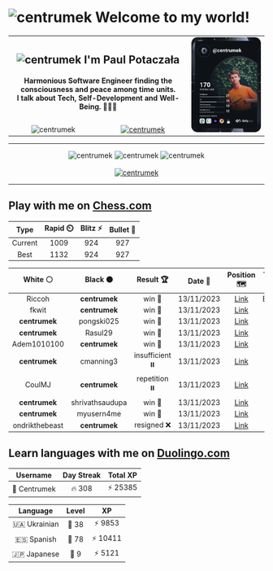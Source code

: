 <h1>
  <img
    src="https://emojis.slackmojis.com/emojis/images/1531849430/4246/blob-sunglasses.gif"
    width="30"
    alt="centrumek"
  />
  Welcome to my world!
</h1>

<table>
  <tbody>
    <tr>
      <td align="center" width="70%" colspan="2">
        <h2>
          <img
            src="https://raw.githubusercontent.com/MartinHeinz/MartinHeinz/master/wave.gif"
            width="30px"
            alt="centrumek"
          />
          I'm Paul Potaczała
        </h2>
        <h4>
          Harmonious Software Engineer finding the consciousness and peace among time units.
          <br/>
          I talk about Tech, Self-Development and Well-Being. 🌿🧘🚀
        </h4>
      </td>
      <td width="30%" rowspan="2">
        <a href="https://app.daily.dev/centrumek">
          <img
            src="./devcard.svg"
            alt="centrumek"
          />
        </a>
      </td>
    </tr>
    <tr align="center">
      <td>
        <img
          src="https://komarev.com/ghpvc/?username=centrumek&label=visitors&color=0e75b6&style=flat"
          alt="centrumek"
        >
      </td>
      <td>
        <a href="https://stackoverflow.com/users/14496012/centrumek">
          <img
            src="https://stackoverflow.com/users/flair/14496012.png?theme=dark"
            alt="centrumek"
          >
        </a>
      </td>
    </tr>
  </tbody>
</table>

---
<div align="center">
  <img 
    src="https://github-readme-stats.vercel.app/api?username=centrumek&show_icons=true&count_private=true&theme=dark&hide_border=true&hide=issues,contribs&bg_color=00000000"
    alt="centrumek"
  />
  <img
    src="https://github-readme-stats.vercel.app/api/top-langs/?username=centrumek&layout=compact&hide_border=true&theme=dark&bg_color=00000000&langs_count=6&exclude_repo=air-statistic-app"
    alt="centrumek"
  />
  <img 
    src="https://github-readme-streak-stats.herokuapp.com?user=centrumek&theme=dark&hide_border=true&background=FFFFFF00"
    alt="centrumek"
  />
  <br/>
  <br/>
  <a href="https://www.buymeacoffee.com/centrumek">
    <img
      src="https://cdn.buymeacoffee.com/buttons/v2/default-orange.png"
      height="50"
      width="210"
      alt="centrumek"
    />
  </a>
</div>

---

## Play with me on [Chess.com](https://www.chess.com/member/centrumek)

<div align="center">
<!--START_SECTION:chessStats-->
<!-- Automatically generated with https://github.com/Balastrong/chess-stats-action -->

| Type | Rapid ⏲️ | Blitz ⚡ | Bullet 🔫 |
|:---:|:---:|:---:|:---:|
| Current | 1009 | 924 | 927 |
| Best | 1132 | 924 | 927 |

| White ⚪ | Black ⚫ | Result 🏆 | Date 📅 | Position 🗺️ | Type 🕕 |
|:---:|:---:|:---:|:---:|:---:|:---:|
| Riccoh | **centrumek** | win 🥇 | 13/11/2023 | <a href="http://www.ee.unb.ca/cgi-bin/tervo/fen.pl?select=8/8/8/3RP3/3p4/4kP2/8/1K6 w - -">Link</a> | Bullet |
| fkwit | **centrumek** | win 🥇 | 13/11/2023 | <a href="http://www.ee.unb.ca/cgi-bin/tervo/fen.pl?select=4r3/p1p5/1p2P3/6R1/2B1K1bk/1P6/P7/8 w - -">Link</a> | Blitz |
| **centrumek** | pongski025 | win 🥇 | 13/11/2023 | <a href="http://www.ee.unb.ca/cgi-bin/tervo/fen.pl?select=8/5p1p/8/4kp2/8/2K2P1P/6P1/8 b - -">Link</a> | Blitz |
| **centrumek** | Rasul29 | win 🥇 | 13/11/2023 | <a href="http://www.ee.unb.ca/cgi-bin/tervo/fen.pl?select=5R2/8/8/3pP1P1/6k1/3KP3/8/4r3 b - -">Link</a> | Blitz |
| Adem1010100 | **centrumek** | win 🥇 | 13/11/2023 | <a href="http://www.ee.unb.ca/cgi-bin/tervo/fen.pl?select=8/R6p/6pk/8/8/P7/1P6/K5q1 w - -">Link</a> | Blitz |
| **centrumek** | cmanning3 | insufficient ⏸️ | 13/11/2023 | <a href="http://www.ee.unb.ca/cgi-bin/tervo/fen.pl?select=8/8/8/8/4K3/8/6k1/8 w - -">Link</a> | Blitz |
| CoulMJ | **centrumek** | repetition ⏸️ | 13/11/2023 | <a href="http://www.ee.unb.ca/cgi-bin/tervo/fen.pl?select=8/8/2k5/2p5/R7/8/PPPRK2r/8 w - -">Link</a> | Blitz |
| **centrumek** | shrivathsaudupa | win 🥇 | 13/11/2023 | <a href="http://www.ee.unb.ca/cgi-bin/tervo/fen.pl?select=8/6pp/4p3/1k6/8/1R1K2P1/5P2/8 b - -">Link</a> | Blitz |
| **centrumek** | myusern4me | win 🥇 | 13/11/2023 | <a href="http://www.ee.unb.ca/cgi-bin/tervo/fen.pl?select=1R6/p1pr2pp/3kQp2/2pB4/2P2qPP/8/6K1/8 b - -">Link</a> | Blitz |
| ondrikthebeast | **centrumek** | resigned ❌ | 13/11/2023 | <a href="http://www.ee.unb.ca/cgi-bin/tervo/fen.pl?select=7B/8/8/5p1P/1k6/2R1P3/2P3P1/6K1 b - -">Link</a> | Blitz |

<!--END_SECTION:chessStats-->
</div>

## Learn languages with me on [Duolingo.com](https://www.duolingo.com/profile/Centrumek)

<div align="center">
<!--START_SECTION:duolingoStats-->
<!-- Automatically generated with https://github.com/centrumek/duolingo-readme-stats-->

| Username | Day Streak | Total XP |
|:---:|:---:|:---:|
| 👤 Centrumek | 🔥 308 | ⚡ 25385 |

| Language | Level | XP |
|:---:|:---:|:---:|
| 🇺🇦 Ukrainian | 👑 38 | ⚡ 9853 |
| 🇪🇸 Spanish | 👑 78 | ⚡ 10411 |
| 🇯🇵 Japanese | 👑 9 | ⚡ 5121 |

<!--END_SECTION:duolingoStats-->
</div>
<!--
**centrumek/centrumek** is a ✨ _special_ ✨ repository because its `README.md` (this file) appears on your GitHub profile.

Here are some ideas to get you started:

- 🔭 I’m currently working on ...
- 🌱 I’m currently learning ...
- 👯 I’m looking to collaborate on ...
- 🤔 I’m looking for help with ...
- 💬 Ask me about ...
- 📫 How to reach me: ...
- 😄 Pronouns: ...
- ⚡ Fun fact: ...
-->
